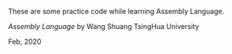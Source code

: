 These are some practice code while learning Assembly Language.  

*Assembly Language* by Wang Shuang TsingHua University

Feb, 2020